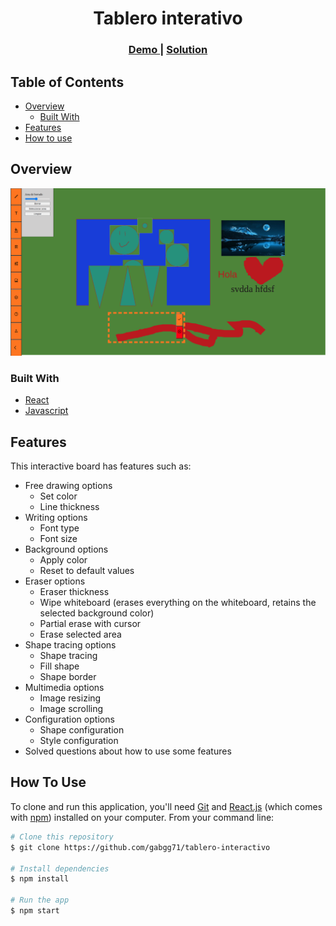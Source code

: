 <!-- Please update value in the {}  -->

<h1 align="center">Tablero interativo</h1>

<div align="center">
  <h3>
    <a href="https://tablero-interactivo.vercel.app/">
      Demo
    </a>
    <span> | </span>
    <a href="https://github.com/gabgg71/tablero-interactivo">
      Solution
    </a>
  </h3>
</div>

<!-- TABLE OF CONTENTS -->

## Table of Contents

- [Overview](#overview)
  - [Built With](#built-with)
- [Features](#features)
- [How to use](#how-to-use)

<!-- OVERVIEW -->

## Overview

![screenshot](https://github.com/gabgg71/tablero-interactivo/blob/master/public/sc2.png?raw=true)

### Built With

- [React](https://reactjs.org/)
- [Javascript](https://developer.mozilla.org/es/docs/Web/JavaScript)

## Features

This interactive board has features such as:
* Free drawing options
    * Set color
    * Line thickness
* Writing options
    * Font type
    * Font size
* Background options
    * Apply color
    * Reset to default values
* Eraser options
    * Eraser thickness
    * Wipe whiteboard (erases everything on the whiteboard, retains the selected background color) 
    * Partial erase with cursor
    * Erase selected area
* Shape tracing options
    * Shape tracing
    * Fill shape 
    * Shape border
* Multimedia options
    * Image resizing
    * Image scrolling 
* Configuration options
    * Shape configuration
    * Style configuration
* Solved questions about how to use some features


## How To Use

<!-- Example: -->

To clone and run this application, you'll need [Git](https://git-scm.com) and [React.js](https://reactjs.org/) (which comes with [npm](http://npmjs.com)) installed on your computer. From your command line:

```bash
# Clone this repository
$ git clone https://github.com/gabgg71/tablero-interactivo

# Install dependencies
$ npm install

# Run the app
$ npm start
```

